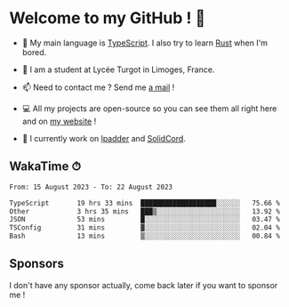 # Welcome to my GitHub ! 🌃

- 🔭 My main language is [TypeScript](https://www.typescriptlang.org/). I also try to learn [Rust](https://www.rust-lang.org/) when I'm bored. 

- 🌱 I am a student at Lycée Turgot in Limoges, France.

- 📫 Need to contact me ? Send me <a href="mailto:mikkel@milescode.dev">a mail</a> !

- 💻 All my projects are open-source so you can see them all right here and on <a href="https://www.vexcited.ml">my website</a> !

- 👀 I currently work on [lpadder](https://github.com/Vexcited/lpadder) and [SolidCord](https://github.com/Vexcited/SolidCord).

## WakaTime ⏱

<!--START_SECTION:waka-->

```txt
From: 15 August 2023 - To: 22 August 2023

TypeScript       19 hrs 33 mins  ███████████████████░░░░░░   75.66 %
Other            3 hrs 35 mins   ███▒░░░░░░░░░░░░░░░░░░░░░   13.92 %
JSON             53 mins         █░░░░░░░░░░░░░░░░░░░░░░░░   03.47 %
TSConfig         31 mins         ▓░░░░░░░░░░░░░░░░░░░░░░░░   02.04 %
Bash             13 mins         ▒░░░░░░░░░░░░░░░░░░░░░░░░   00.84 %
```

<!--END_SECTION:waka-->

## Sponsors

I don't have any sponsor actually, come back later if you want to sponsor me !
